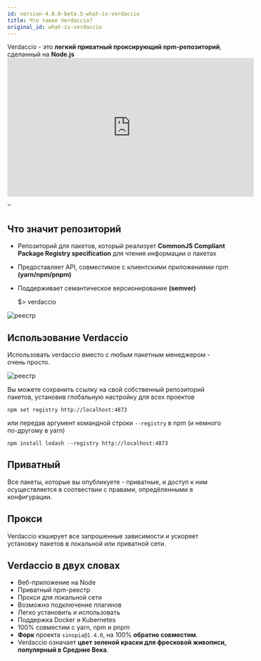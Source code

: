 ```yaml
---
id: version-4.0.0-beta.5-what-is-verdaccio
title: Что такое Verdaccio?
original_id: what-is-verdaccio
---
```


Verdaccio - это **легкий приватный проксирующий npm-репозиторий**, сделанный на **Node.js** <iframe width="560" height="315" src="https://www.youtube.com/embed/hDIFKzmoCaA" frameborder="0" allow="accelerometer; autoplay; encrypted-media; gyroscope; picture-in-picture" allowfullscreen mark="crwd-mark"></iframe>

<div id="codefund">''</div>

## Что значит репозиторий

* Репозиторий для пакетов, который реализует **CommonJS Compliant Package Registry specification** для чтения информации о пакетах
* Предоставляет API, совместимое с клиентскими приложениями npm **(yarn/npm/pnpm)**
* Поддерживает семантическое версионирование **(semver)**

    $> verdaccio
    

![реестр](assets/verdaccio_server.gif)

## Использование Verdaccio

Использовать verdaccio вместо с любым пакетным менеджером - очень просто.

![реестр](assets/npm_install.gif)

Вы можете сохранить ссылку на свой собственный репозиторий пакетов, установив глобальную настройку для всех проектов

    npm set registry http://localhost:4873
    

или передав аргумент командной строки `--registry` в npm (и немного по-другому в yarn)

    npm install lodash --registry http://localhost:4873
    

## Приватный

Все пакеты, которые вы опубликуете - приватные, и доступ к ним осуществляется в соотвествии с правами, опредёленными в конфигурации.

## Прокси

Verdaccio кэширует все запрошенные зависимости и ускоряет установку пакетов в локальной или приватной сети.

## Verdaccio в двух словах

* Веб-приложение на Node
* Приватный npm-реестр
* Прокси для локальной сети
* Возможно подключение плагинов
* Легко установить и использовать
* Поддержка Docker и Kubernetes
* 100% совместим с yarn, npm и pnpm
* **Форк** проекта `sinopia@1.4.0`, на 100% **обратно совместим**.
* Verdaccio означает **цвет зеленой краски для фресковой живописи, популярный в Средние Века**.